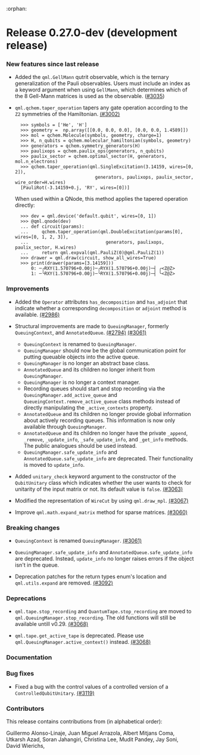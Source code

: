 :orphan:

# Release 0.27.0-dev (development release)

<h3>New features since last release</h3>

* Added the `qml.GellMann` qutrit observable, which is the ternary generalization of the Pauli observables. Users must include an index as a
keyword argument when using `GellMann`, which determines which of the 8 Gell-Mann matrices is used as the observable.
  ([#3035](https://github.com/PennyLaneAI/pennylane/pull/3035))

* `qml.qchem.taper_operation` tapers any gate operation according to the `Z2`
  symmetries of the Hamiltonian.
  [(#3002)](https://github.com/PennyLaneAI/pennylane/pull/3002)

  ```pycon
    >>> symbols = ['He', 'H']
    >>> geometry =  np.array([[0.0, 0.0, 0.0], [0.0, 0.0, 1.4589]])
    >>> mol = qchem.Molecule(symbols, geometry, charge=1)
    >>> H, n_qubits = qchem.molecular_hamiltonian(symbols, geometry)
    >>> generators = qchem.symmetry_generators(H)
    >>> paulixops = qchem.paulix_ops(generators, n_qubits)
    >>> paulix_sector = qchem.optimal_sector(H, generators, mol.n_electrons)
    >>> qchem.taper_operation(qml.SingleExcitation(3.14159, wires=[0, 2]),
                                generators, paulixops, paulix_sector, wire_order=H.wires)
    [PauliRot(-3.14159+0.j, 'RY', wires=[0])]
    ```

  When used within a QNode, this method applies the tapered operation directly:

  ```pycon
    >>> dev = qml.device('default.qubit', wires=[0, 1])
    >>> @qml.qnode(dev)
    ... def circuit(params):
    ...     qchem.taper_operation(qml.DoubleExcitation(params[0], wires=[0, 1, 2, 3]),
    ...                             generators, paulixops, paulix_sector, H.wires)
    ...     return qml.expval(qml.PauliZ(0)@qml.PauliZ(1))
    >>> drawer = qml.draw(circuit, show_all_wires=True)
    >>> print(drawer(params=[3.14159]))
        0: ─╭RXY(1.570796+0.00j)─╭RYX(1.570796+0.00j)─┤ ╭<Z@Z>
        1: ─╰RXY(1.570796+0.00j)─╰RYX(1.570796+0.00j)─┤ ╰<Z@Z>
  ```

<h3>Improvements</h3>

* Added the `Operator` attributes `has_decomposition` and `has_adjoint` that indicate
  whether a corresponding `decomposition` or `adjoint` method is available.
  [(#2986)](https://github.com/PennyLaneAI/pennylane/pull/2986)

* Structural improvements are made to `QueuingManager`, formerly `QueuingContext`, and `AnnotatedQueue`.
  [(#2794)](https://github.com/PennyLaneAI/pennylane/pull/2794)
  [(#3061)](https://github.com/PennyLaneAI/pennylane/pull/3061)

   - `QueuingContext` is renamed to `QueuingManager`.
   - `QueuingManager` should now be the global communication point for putting queuable objects into the active queue.
   - `QueuingManager` is no longer an abstract base class.
   - `AnnotatedQueue` and its children no longer inherit from `QueuingManager`.
   - `QueuingManager` is no longer a context manager.
   -  Recording queues should start and stop recording via the `QueuingManager.add_active_queue` and 
     `QueueingContext.remove_active_queue` class methods instead of directly manipulating the `_active_contexts` property.
   - `AnnotatedQueue` and its children no longer provide global information about actively recording queues. This information
      is now only available through `QueuingManager`.
   - `AnnotatedQueue` and its children no longer have the private `_append`, `_remove`, `_update_info`, `_safe_update_info`,
      and `_get_info` methods. The public analogues should be used instead.
   - `QueuingManager.safe_update_info` and `AnnotatedQueue.safe_update_info` are deprecated.  Their functionality is moved to
      `update_info`.

* Added `unitary_check` keyword argument to the constructor of the `QubitUnitary` class which
  indicates whether the user wants to check for unitarity of the input matrix or not. Its default
  value is `false`.
  [(#3063)](https://github.com/PennyLaneAI/pennylane/pull/3063)
   
* Modified the representation of `WireCut` by using `qml.draw_mpl`.
  [(#3067)](https://github.com/PennyLaneAI/pennylane/pull/3067)

* Improve `qml.math.expand_matrix` method for sparse matrices.
  [(#3060)](https://github.com/PennyLaneAI/pennylane/pull/3060)

<h3>Breaking changes</h3>

 * `QueuingContext` is renamed `QueuingManager`.
  [(#3061)](https://github.com/PennyLaneAI/pennylane/pull/3061)

 * `QueuingManager.safe_update_info` and `AnnotatedQueue.safe_update_info` are deprecated. Instead, `update_info` no longer raises errors
   if the object isn't in the queue.

 * Deprecation patches for the return types enum's location and `qml.utils.expand` are removed.
   [(#3092)](https://github.com/PennyLaneAI/pennylane/pull/3092)

<h3>Deprecations</h3>

* `qml.tape.stop_recording` and `QuantumTape.stop_recording` are moved to `qml.QueuingManager.stop_recording`.
  The old functions will still be available untill v0.29.
  [(#3068)](https://github.com/PennyLaneAI/pennylane/pull/3068)

* `qml.tape.get_active_tape` is deprecated. Please use `qml.QueuingManager.active_context()` instead.
  [(#3068)](https://github.com/PennyLaneAI/pennylane/pull/3068)

<h3>Documentation</h3>

<h3>Bug fixes</h3>

* Fixed a bug with the control values of a controlled version of a `ControlledQubitUnitary`.
  [(#3119)](https://github.com/PennyLaneAI/pennylane/pull/3119)

<h3>Contributors</h3>

This release contains contributions from (in alphabetical order):

Guillermo Alonso-Linaje,
Juan Miguel Arrazola,
Albert Mitjans Coma,
Utkarsh Azad,
Soran Jahangiri,
Christina Lee,
Mudit Pandey,
Jay Soni,
David Wierichs,
